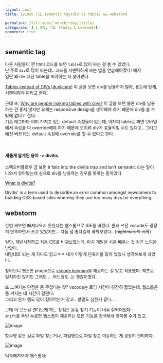```yaml
---
layout: post
title: 191018 TIL semantic tag(div vs table) && webstorm

permalink: /til/:year/:month/:day/:title/
categories: [_1.5막, TIL (Today I Learned)]
comments: true
---
```


## **semantic tag**

다른 사람들이 짠 html 코드를 보면 `table`로 많이 짜는 걸 볼 수 있었다.  
난 주로 `div`로 많이 짜는데.. 코드를 시맨틱하게 짜는 법을 연습해야겠다! 해서  
일단 왜 div 대신 table을 써야하는 지 찾아봤다. 

[Tables instead of DIVs [duplicate]](https://stackoverflow.com/questions/30251/tables-instead-of-divs) 
이 글을 보면 div를 남용하지 말라, 용도에 맞게, 시맨틱하게 짜라고 한다.

근데 또, [Why are people making tables with divs?](https://softwareengineering.stackexchange.com/questions/277778/why-are-people-making-tables-with-divs) 
이 글을 보면 물론 div를 남용하는 건 좋지 않지만 요새는 responsive design을 생각해야 하기 떄문에 div를 쓸 수 밖에 없다고 한다.   
기존 태그마다 이미 가지고 있는 default 속성들이 있는데, 어차피 table로 짜면 모바일에서 속성을 다 override해야 하기 때문에 오히려 div가 효율적일 수도 있다고.. 
그리고 예전 버젼 IE는 default 속성에 override를 할 수 없다고 한다.  

<br>

#### **새롭게 알게된 용어 -> divitis**

스택오버플로우 글 보면 it falls into the divitis trap and isn't semantic 라는 말이 나와서 찾아봤는데 실제로 div를 남용하는 경우를 뜻하는 말이었다. 

[What is divitis?](https://www.tyssendesign.com.au/articles/faqs/what-is-divitis/)

Divitis' is a term used to describe an error common amongst newcomers to building CSS-based sites whereby they use too many divs for everything.


## **webstorm**

한번 써보면 빠져나오지 못한다는 웹스톰으로 IDE를 바꿨다. 
원래 쓰던 vscode도 굉장히 만족하면서 쓰고 있었지만... 다들 넘 좋다길래 바꿔보았다.. (~~nightmare의 시작~~)

일단, 개발시작하고 처음 IDE를 바꿔보았는데, 마치 개발을 처음 배우는 것 같은 느낌을 받았다.  
내맘대로 되는 게 하나도 없고ㅋㅋ 내가 이렇게 단축키를 많이 썼었나 생각해보게 되었다..  

찾아보니 웹스톰 plugin으로 [vscode keymap](https://plugins.jetbrains.com/plugin/12062-vs-code-keymap)을 제공하는 걸 알고 적용했다. 
백프로 일치하진 않지만 그래도 ... 어느정도..는 괜찮아졌다. 

또 느껴지는 단점은 좀 무겁다는 것? vscode는 로딩 시간이 굉장히 짧았는데, 웹스톰은 좀 켜지는 데 시간이 걸린다.  
그리고 뭔가 램도 많이 잡아먹는거 같고.. 발열도 심한거 같다... 

근데 이 모든걸 견뎌보게 하는 장점은 온갖 찾기 기능이 너무 잘되어있다.  
`shift`를 두번 누르면 웹스톰이 제공하는 모든 기능을 검색해서 찾아볼 수가 있고, 

![image](https://user-images.githubusercontent.com/40848630/67146986-91ce2580-f2cb-11e9-8b3a-a5afcb7c64b8.png)
 
함수명 같은 걸로 파일 찾는거나, 파일명으로 파일 찾고 이동하는 게 굉장히 편리하다. 

![image](https://user-images.githubusercontent.com/40848630/67147031-de196580-f2cb-11e9-854c-150efa717412.png)

익숙해져보자 웹스톰😆
